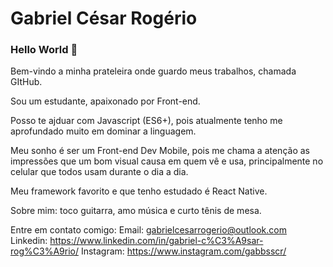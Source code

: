 # Gabriel César Rogério

### Hello World 👋

Bem-vindo a minha prateleira onde guardo meus trabalhos, chamada GItHub.

Sou um estudante, apaixonado por Front-end.

Posso te ajduar com Javascript (ES6+), pois atualmente tenho me aprofundado muito em dominar a linguagem.

Meu sonho é ser um Front-end Dev Mobile, pois me chama a atenção as impressões que um bom visual causa em quem vê e usa, principalmente no celular que todos usam durante o dia a dia.

Meu framework favorito e que tenho estudado é React Native.

Sobre mim: toco guitarra, amo música e curto tênis de mesa.

Entre em contato comigo: 
Email: gabrielcesarrogerio@outlook.com
Linkedin: https://www.linkedin.com/in/gabriel-c%C3%A9sar-rog%C3%A9rio/
Instagram: https://www.instagram.com/gabbsscr/


<!--
**gabrielcesarrogerio/gabrielcesarrogerio** is a ✨ _special_ ✨ repository because its `README.md` (this file) appears on your GitHub profile.

Here are some ideas to get you started:

- 🔭 I’m currently working on ...
- 🌱 I’m currently learning ...
- 👯 I’m looking to collaborate on ...
- 🤔 I’m looking for help with ...
- 💬 Ask me about ...
- 📫 How to reach me: ...
- 😄 Pronouns: ...
- ⚡ Fun fact: ...
-->
